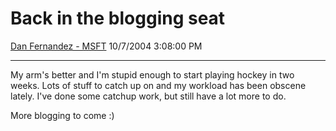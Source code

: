 <div id="page">

# Back in the blogging seat

[Dan Fernandez -
MSFT](https://social.msdn.microsoft.com/profile/Dan%20Fernandez%20-%20MSFT)
10/7/2004 3:08:00 PM

-----

<div id="content">

My arm's better and I'm stupid enough to start playing hockey in two
weeks. Lots of stuff to catch up on and my workload has been obscene
lately. I've done some catchup work, but still have a lot more to do.

More blogging to come :)

</div>

</div>
